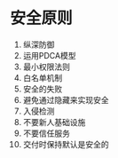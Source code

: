 # 安全原则

1. 纵深防御
2. 运用PDCA模型
3. 最小权限法则
4. 白名单机制
5. 安全的失败
6. 避免通过隐藏来实现安全
7. 入侵检测
8. 不要新人基础设施
9. 不要信任服务
10. 交付时保持默认是安全的